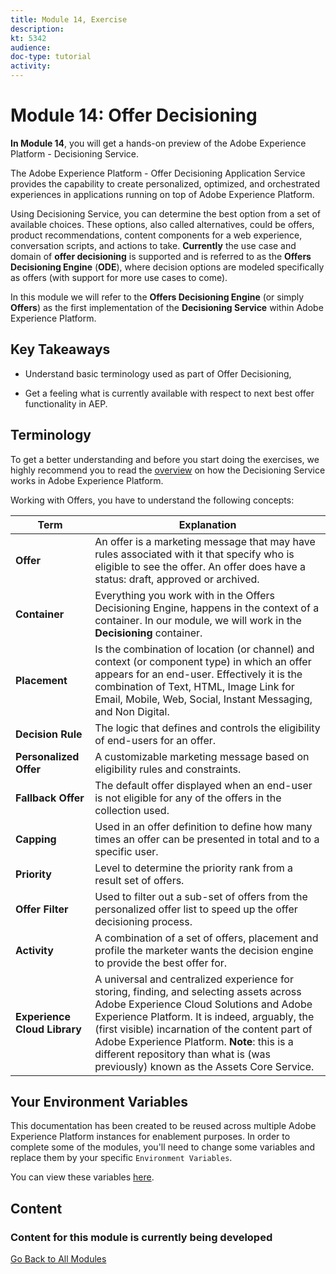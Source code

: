 ```yaml
---
title: Module 14, Exercise
description: 
kt: 5342
audience: 
doc-type: tutorial
activity: 
---
```


# Module 14: Offer Decisioning

**In Module 14**, you will get a hands-on preview of the Adobe Experience Platform -  Decisioning Service.

The Adobe Experience Platform - Offer Decisioning Application Service provides the capability to create personalized, optimized, and orchestrated experiences in applications running on top of Adobe Experience Platform.

Using Decisioning Service, you can determine the best option from a set of available choices. These options, also called alternatives, could be offers, product recommendations, content components for a web experience, conversation scripts, and actions to take. **Currently** the use case and domain of **offer decisioning** is supported and is referred to as the **Offers Decisioning Engine** (**ODE**), where decision options are modeled specifically as offers (with support for more use cases to come).

In this module we will refer to the **Offers Decisioning Engine** (or simply **Offers**) as the first implementation of the **Decisioning Service** within Adobe Experience Platform.

## Key Takeaways

- Understand basic terminology used as part of Offer Decisioning,

- Get a feeling what is currently available with respect to next best offer functionality in AEP.

## Terminology

To get a better understanding and before you start doing the exercises, we highly recommend you to read the [overview](https://www.adobe.io/apis/experienceplatform/home/services/decisioning-service.html#!api-specification/markdown/narrative/technical_overview/decisioning-overview/decisioning-service-overview.md) on how the Decisioning Service works in Adobe Experience Platform.

Working with Offers, you have to understand the following concepts:

 Term | Explanation
---------|----------
 **Offer** | An offer is a marketing message that may have rules associated with it that specify who is eligible to see the offer. An offer does have a status: draft, approved or archived.
 **Container** | Everything you work with in the Offers Decisioning Engine, happens in the context of a container. In our module, we will work in the **Decisioning** container.
 **Placement** | Is the combination of location (or channel) and context (or component type) in which an offer appears for an end-user. Effectively it is the combination of Text, HTML, Image Link for Email, Mobile, Web, Social, Instant Messaging, and Non Digital.
 **Decision Rule** | The logic that defines and controls the eligibility of end-users for an offer.
**Personalized Offer** | A customizable marketing message based on eligibility rules and constraints.
**Fallback Offer** | The default offer displayed when an end-user is not eligible for any of the offers in the collection used.
**Capping** | Used in an offer definition to define how many times an offer can be presented in total and to a specific user.
**Priority** | Level to determine the priority rank from a result set of offers.
**Offer Filter** | Used to filter out a sub-set of offers from the personalized offer list to speed up the offer decisioning process.
**Activity** | A combination of a set of offers, placement and profile the marketer wants the decision engine to provide the best offer for.
**Experience Cloud Library** | A universal and centralized experience for storing, finding, and selecting assets across Adobe Experience Cloud Solutions and Adobe Experience Platform. It is indeed, arguably, the (first visible) incarnation of the content part of Adobe Experience Platform. **Note**: this is a different repository than what is (was previously) known as the Assets Core Service.

## Your Environment Variables

This documentation has been created to be reused across multiple Adobe Experience Platform instances for enablement purposes.
In order to complete some of the modules, you'll need to change some variables and replace them by your specific ``Environment Variables``.

You can view these variables [here](../../environment.md).

## Content

### Content for this module is currently being developed

[Go Back to All Modules](../../README.md)
